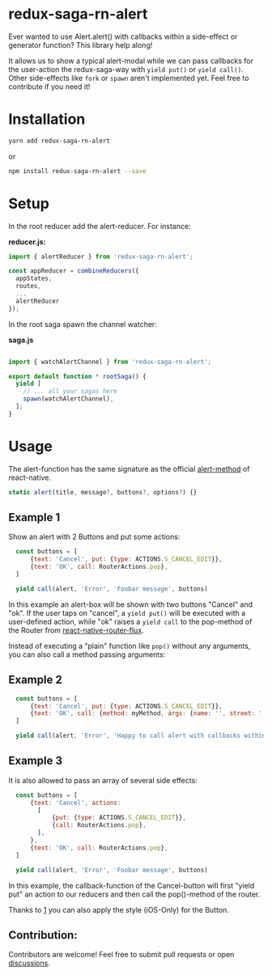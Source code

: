 # redux-saga-rn-alert

Ever wanted to use Alert.alert() with callbacks within a side-effect or generator function? This library help along!

It allows us to show a typical alert-modal while we can pass callbacks
for the user-action the redux-saga-way with `yield put()` or `yield call()`.
Other side-effects like `fork` or `spawn` aren't implemented yet. Feel
free to contribute if you need it!

# Installation

```bash
yarn add redux-saga-rn-alert
```
or
```bash
npm install redux-saga-rn-alert --save
```

# Setup

In the root reducer add the alert-reducer. For instance:

**reducer.js:**

```javascript
import { alertReducer } from 'redux-saga-rn-alert';

const appReducer = combineReducers({
  appStates,
  routes,
  ...
  alertReducer
});
```

In the root saga spawn the channel watcher:

**saga.js**

```javascript

import { watchAlertChannel } from 'redux-saga-rn-alert';

export default function * rootSaga() {
  yield [
    // ... all your sagas here
    spawn(watchAlertChannel),
  ];
}
```

# Usage

The alert-function has the same signature as the official [alert-method](https://facebook.github.io/react-native/docs/alert.html#alert)
of react-native.

```javascript
static alert(title, message?, buttons?, options?) {}
```

## Example 1

Show an alert with 2 Buttons and put some actions:

```javascript
  const buttons = [
      {text: 'Cancel', put: {type: ACTIONS.S_CANCEL_EDIT}},
      {text: 'OK', call: RouterActions.pop},
  ]

  yield call(alert, 'Error', 'Foobar message', buttons)
```

In this example an alert-box will be shown with two buttons "Cancel"
and "ok". If the user taps on "cancel", a `yield put()` will be
executed with a user-defined action, while "ok" raises a `yield call`
to the pop-method of the Router from [react-native-router-flux](https://github.com/itinance/react-native-router-flux).

Instead of executing a "plain" function like `pop()` without any arguments, you can also call a method passing arguments:

## Example 2

```javascript
  const buttons = [
      {text: 'Cancel', put: {type: ACTIONS.S_CANCEL_EDIT}},
      {text: 'OK', call: {method: myMethod, args: {name: '', street: ''}},
  ]

  yield call(alert, 'Error', 'Happy to call alert with callbacks within a generator function', buttons)
```

## Example 3

It is also allowed to pass an array of several side effects:

```javascript
  const buttons = [
      {text: 'Cancel', actions:
        [
            {put: {type: ACTIONS.S_CANCEL_EDIT}},
            {call: RouterActions.pop},
        ],
      },
      {text: 'OK', call: RouterActions.pop},
  ]

  yield call(alert, 'Error', 'Foobar message', buttons)
```

In this example, the callback-function of the Cancel-button will
first "yield put" an action to our reducers and then call the pop()-method
of the router.

Thanks to [1](https://github.com/itinance/redux-saga-rn-alert/pull/1) you can also apply the style (iOS-Only) for the Button.

## Contribution:

Contributors are welcome! Feel free to submit pull requests or open [discussions](https://github.com/itinance/redux-saga-rn-alert/issues).
